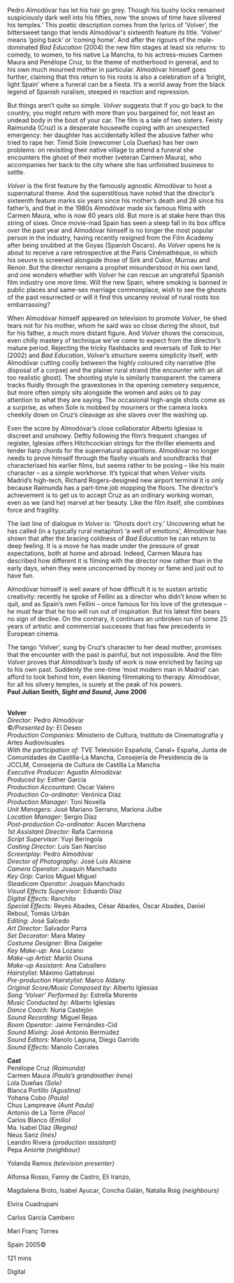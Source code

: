 
Pedro Almodóvar has let his hair go grey. Though his bushy locks remained suspiciously dark well into his fifties, now ‘the snows of time have silvered his temples.’ This poetic description comes from the lyrics of ‘Volver’, the bittersweet tango that lends Almodóvar's sixteenth feature its title. ‘Volver’ means ‘going back’ or ‘coming home’. And after the rigours of the male-dominated _Bad Education_ (2004) the new film stages at least six returns: to comedy, to women, to his native La Mancha, to his actress-muses Carmen Maura and Penélope Cruz, to the theme of motherhood in general, and to his own much mourned mother in particular. Almodóvar himself goes further, claiming that this return to his roots is also a celebration of a ‘bright, light Spain’ where a funeral can be a fiesta. It’s a world away from the black legend of Spanish ruralism, steeped in reaction and repression.

But things aren’t quite so simple. _Volver_ suggests that if you go back to the country, you might return with more than you bargained for, not least an undead body in the boot of your car. The film is a tale of two sisters. Feisty Raimunda (Cruz) is a desperate housewife coping with an unexpected emergency: her daughter has accidentally killed the abusive father who tried to rape her. Timid Sole (newcomer Lola Dueñas) has her own problems: on revisiting their native village to attend a funeral she encounters the ghost of their mother (veteran Carmen Maura), who accompanies her back to the city where she has unfinished business to settle.

_Volver_ is the first feature by the famously agnostic Almodóvar to host a supernatural theme. And the superstitious have noted that the director’s sixteenth feature marks six years since his mother’s death and 26 since his father’s, and that in the 1980s Almodóvar made six famous films with Carmen Maura, who is now 60 years old. But more is at stake here than this string of sixes. Once movie-mad Spain has seen a steep fall in its box office over the past year and Almodóvar himself is no longer the most popular person in the industry, having recently resigned from the Film Academy after being snubbed at the Goyas (Spanish Oscars). As _Volver_ opens he is about to receive a rare retrospective at the Paris Cinémathèque, in which his oeuvre is screened alongside those of Sirk and Cukor, Murnau and Renoir. But the director remains a prophet misunderstood in his own land, and one wonders whether with _Volver_ he can rescue an ungrateful Spanish film industry one more time. Will the new Spain, where smoking is banned in public places and same-sex marriage commonplace, wish to see the ghosts of the past resurrected or will it find this uncanny revival of rural roots too embarrassing?

When Almodóvar himself appeared on television to promote _Volver_, he shed tears not for his mother, whom he said was so close during the shoot, but for his father, a much more distant figure. And _Volver_ shows the conscious, even chilly mastery of technique we’ve come to expect from the director’s mature period. Rejecting the tricky flashbacks and reversals of _Talk to Her_ (2002) and _Bad Education_, _Volver_’s structure seems simplicity itself, with Almodóvar cutting coolly between the highly coloured city narrative (the disposal of a corpse) and the plainer rural strand (the encounter with an all too realistic ghost). The shooting style is similarly transparent: the camera tracks fluidly through the gravestones in the opening cemetery sequence, but more often simply sits alongside the women and asks us to pay attention to what they are saying. The occasional high-angle shots come as a surprise, as when Sole is mobbed by mourners or the camera looks cheekily down on Cruz’s cleavage as she slaves over the washing up.

Even the score by Almodóvar’s close collaborator Alberto Iglesias is discreet and unshowy. Deftly following the film’s frequent changes of register, Iglesias offers Hitchcockian strings for the thriller elements and tender harp chords for the supernatural apparitions. Almodóvar no longer needs to prove himself through the flashy visuals and soundtracks that characterised his earlier films, but seems rather to be posing – like his main character – as a simple workhorse. It’s typical that when _Volver_ visits Madrid’s high-tech, Richard Rogers-designed new airport terminal it is only because Raimunda has a part-time job mopping the floors. The director’s achievement is to get us to accept Cruz as an ordinary working woman, even as we (and he) marvel at her beauty. Like the film itself, she combines force and fragility.

The last line of dialogue in _Volver_ is: ‘Ghosts don’t cry.’ Uncovering what he has called (in a typically rural metaphor) ‘a well of emotions’, Almodóvar has shown that after the bracing coldness of _Bad Education_ he can return to deep feeling. It is a move he has made under the pressure of great expectations, both at home and abroad. Indeed, Carmen Maura has described how different it is filming with the director now rather than in the early days, when they were unconcerned by money or fame and just out to have fun.

Almodóvar himself is well aware of how difficult it is to sustain artistic creativity: recently he spoke of Fellini as a director who didn’t know when to quit, and as Spain’s own Fellini – once famous for his love of the grotesque – he must fear that he too will run out of inspiration. But his latest film bears no sign of decline. On the contrary, it continues an unbroken run of some 25 years of artistic and commercial successes that has few precedents in European cinema.

The tango ‘Volver’, sung by Cruz’s character to her dead mother, promises that the encounter with the past is painful, but not impossible. And the film _Volver_ proves that Almodóvar’s body of work is now enriched by facing up to his own past. Suddenly the one-time ‘most modern man in Madrid’ can afford to look behind him, even likening filmmaking to therapy. Almodóvar, for all his silvery temples, is surely at the peak of his powers.  
**Paul Julian Smith, _Sight and Sound_, June 2006**
<br><br>

**Volver**<br>
_Director:_ Pedro Almodóvar<br>
©_/Presented by:_ El Deseo<br>
_Production Companies:_ Ministerio de Cultura, Instituto de Cinematografía y Artes Audiovisuales<br>
_With the participation of:_ TVE Televisión Española, Canal+ España, Junta de Comunidades de Castilla-La Mancha, Consejería de Presidencia de la JCCLM, Consejería de Cultura de Castilla La Mancha<br>
_Executive Producer:_ Agustín Almodóvar<br>
_Produced by:_ Esther García<br>
_Production Accountant:_ Oscar Valero<br>
_Production Co-ordinator:_ Verónica Díaz<br>
_Production Manager:_ Toni Novella<br>
_Unit Managers:_ José Mariano Serrano, Mariona Julbe<br>
_Location Manager:_ Sergio Díaz<br>
_Post-production Co-ordinator:_ Ascen Marchena<br>
_1st Assistant Director:_ Rafa Carmona<br>
_Script Supervisor:_ Yuyi Beringola<br>
_Casting Director:_ Luis San Narciso<br>
_Screenplay:_ Pedro Almodóvar<br>
_Director of Photography:_ José Luis Alcaine<br>
_Camera Operator:_ Joaquín Manchado<br>
_Key Grip:_ Carlos Miguel Miguel<br>
_Steadicam Operator:_ Joaquín Manchado<br>
_Visual Effects Supervisor:_ Eduardo Díaz<br>
_Digital Effects:_ Ranchito<br>
_Special Effects:_ Reyes Abades, César Abades, Óscar Abades, Daniel Reboul, Tomás Urbán<br>
_Editing:_ José Salcedo<br>
_Art Director:_ Salvador Parra<br>
_Set Decorator:_ Mara Matey<br>
_Costume Designer:_ Bina Daigeler<br>
_Key Make-up:_ Ana Lozano<br>
_Make-up Artist:_ Mariló Osuna<br>
_Make-up Assistant:_ Ana Caballero<br>
_Hairstylist:_ Máximo Gattabrusi<br>
_Pre-production Hairstylist:_ Marco Aldany<br>
_Original Score/Music Composed by:_ Alberto Iglesias<br>
_Song ‘Volver’ Performed by:_ Estrella Morente<br>
_Music Conducted by:_ Alberto Iglesias<br>
_Dance Coach:_ Nuria Castejón<br>
_Sound Recording:_ Miguel Rejas<br>
_Boom Operator:_ Jaime Fernández-Cid<br>
_Sound Mixing:_ José Antonio Bermúdez<br>
_Sound Editors:_ Manolo Laguna, Diego Garrido<br>
_Sound Effects:_ Manolo Corrales<br>

**Cast**<br>
Penélope Cruz _(Raimunda)_<br>
Carmen Maura _(Paula’s grandmother Irene)_<br>
Lola Dueñas _(Sole)_<br>
Blanca Portillo _(Agustina)_<br>
Yohana Cobo _(Paula)_<br>
Chus Lampreave _(Aunt Paula)_<br>
Antonio de La Torre _(Paco)_<br>
Carlos Blanco _(Emilio)_<br>
Ma. Isabel Díaz _(Regina)_<br>
Neus Sanz _(Inés)_<br>
Leandro Rivera _(production assistant)_<br>
Pepa Aniorte _(neighbour)_<br>

Yolanda Ramos _(television presenter)_<br>

Alfonsa Rosso, Fanny de Castro, Eli Iranzo,

Magdalena Broto, Isabel Ayucar, Concha Galán, Natalia Roig _(neighbours)_<br>

Elvira Cuadrupani<br>

Carlos García Cambero<br>

Mari Franç Torres

Spain 2005©<br>

121 mins<br>

Digital<br>
<br><br>
<!--stackedit_data:
eyJoaXN0b3J5IjpbLTE1MDQ5MzkxMzZdfQ==
-->